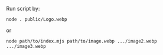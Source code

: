 Run script by:

```shell
node . public/Logo.webp
```

or

```shell
node path/to/index.mjs path/to/image.webp .../image2.webp .../image3.webp
```
